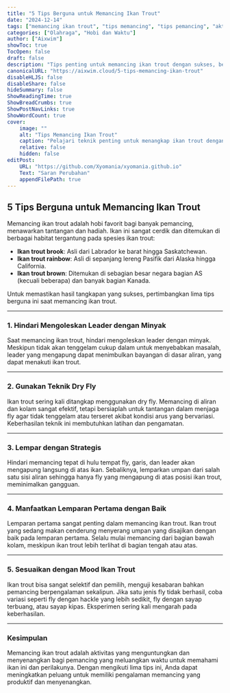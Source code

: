 ```yaml
---
title: "5 Tips Berguna untuk Memancing Ikan Trout"
date: "2024-12-14"
tags: ["memancing ikan trout", "tips memancing", "tips pemancing", "aktivitas luar ruangan"]
categories: ["Olahraga", "Hobi dan Waktu"]
author: ["Aixwim"]
showToc: true
TocOpen: false
draft: false
description: "Tips penting untuk memancing ikan trout dengan sukses, berfokus pada teknik, habitat, dan strategi."
canonicalURL: "https://aixwim.cloud/5-tips-memancing-ikan-trout"
disableHLJS: false
disableShare: false
hideSummary: false
ShowReadingTime: true
ShowBreadCrumbs: true
ShowPostNavLinks: true
ShowWordCount: true
cover:
    image: ""
    alt: "Tips Memancing Ikan Trout"
    caption: "Pelajari teknik penting untuk menangkap ikan trout dengan sukses."
    relative: false
    hidden: false
editPost:
    URL: "https://github.com/Xyomania/xyomania.github.io"
    Text: "Saran Perubahan"
    appendFilePath: true
---
```


## 5 Tips Berguna untuk Memancing Ikan Trout  

Memancing ikan trout adalah hobi favorit bagi banyak pemancing, menawarkan tantangan dan hadiah. Ikan ini sangat cerdik dan ditemukan di berbagai habitat tergantung pada spesies ikan trout:  

- **Ikan trout brook**: Asli dari Labrador ke barat hingga Saskatchewan.  
- **Ikan trout rainbow**: Asli di sepanjang lereng Pasifik dari Alaska hingga California.  
- **Ikan trout brown**: Ditemukan di sebagian besar negara bagian AS (kecuali beberapa) dan banyak bagian Kanada.  

Untuk memastikan hasil tangkapan yang sukses, pertimbangkan lima tips berguna ini saat memancing ikan trout.  

---

### **1. Hindari Mengoleskan Leader dengan Minyak**  
Saat memancing ikan trout, hindari mengoleskan leader dengan minyak. Meskipun tidak akan tenggelam cukup dalam untuk menyebabkan masalah, leader yang mengapung dapat menimbulkan bayangan di dasar aliran, yang dapat menakuti ikan trout.  

---

### **2. Gunakan Teknik Dry Fly**  
Ikan trout sering kali ditangkap menggunakan dry fly. Memancing di aliran dan kolam sangat efektif, tetapi bersiaplah untuk tantangan dalam menjaga fly agar tidak tenggelam atau terseret akibat kondisi arus yang bervariasi. Keberhasilan teknik ini membutuhkan latihan dan pengamatan.  

---

### **3. Lempar dengan Strategis**  
Hindari memancing tepat di hulu tempat fly, garis, dan leader akan mengapung langsung di atas ikan. Sebaliknya, lemparkan umpan dari salah satu sisi aliran sehingga hanya fly yang mengapung di atas posisi ikan trout, meminimalkan gangguan.  

---

### **4. Manfaatkan Lemparan Pertama dengan Baik**  
Lemparan pertama sangat penting dalam memancing ikan trout. Ikan trout yang sedang makan cenderung menyerang umpan yang disajikan dengan baik pada lemparan pertama. Selalu mulai memancing dari bagian bawah kolam, meskipun ikan trout lebih terlihat di bagian tengah atau atas.  

---

### **5. Sesuaikan dengan Mood Ikan Trout**  
Ikan trout bisa sangat selektif dan pemilih, menguji kesabaran bahkan pemancing berpengalaman sekalipun. Jika satu jenis fly tidak berhasil, coba variasi seperti fly dengan hackle yang lebih sedikit, fly dengan sayap terbuang, atau sayap kipas. Eksperimen sering kali mengarah pada keberhasilan.  

---

### **Kesimpulan**  

Memancing ikan trout adalah aktivitas yang menguntungkan dan menyenangkan bagi pemancing yang meluangkan waktu untuk memahami ikan ini dan perilakunya. Dengan mengikuti lima tips ini, Anda dapat meningkatkan peluang untuk memiliki pengalaman memancing yang produktif dan menyenangkan.  
